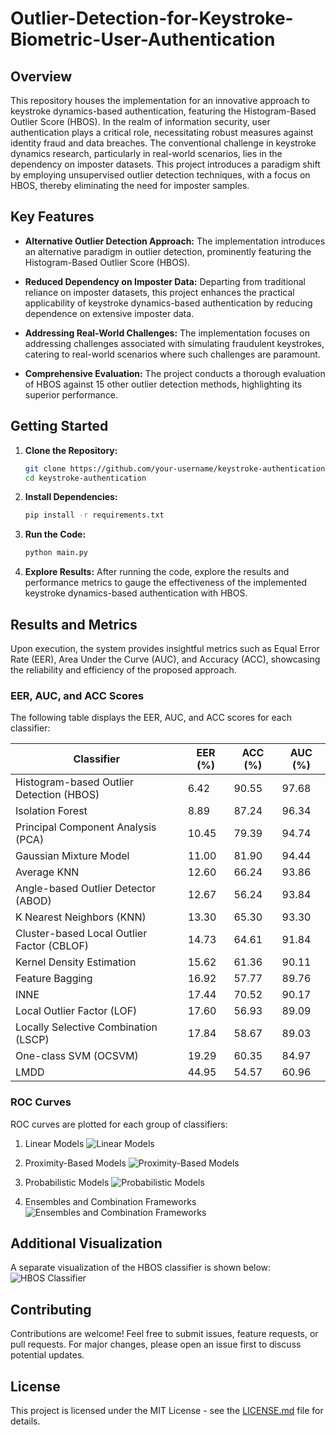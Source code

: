 # Outlier-Detection-for-Keystroke-Biometric-User-Authentication

## Overview

This repository houses the implementation for an innovative approach to keystroke dynamics-based authentication, featuring the Histogram-Based Outlier Score (HBOS). In the realm of information security, user authentication plays a critical role, necessitating robust measures against identity fraud and data breaches. The conventional challenge in keystroke dynamics research, particularly in real-world scenarios, lies in the dependency on imposter datasets. This project introduces a paradigm shift by employing unsupervised outlier detection techniques, with a focus on HBOS, thereby eliminating the need for imposter samples.

## Key Features

- **Alternative Outlier Detection Approach:** The implementation introduces an alternative paradigm in outlier detection, prominently featuring the Histogram-Based Outlier Score (HBOS).

- **Reduced Dependency on Imposter Data:** Departing from traditional reliance on imposter datasets, this project enhances the practical applicability of keystroke dynamics-based authentication by reducing dependence on extensive imposter data.

- **Addressing Real-World Challenges:** The implementation focuses on addressing challenges associated with simulating fraudulent keystrokes, catering to real-world scenarios where such challenges are paramount.

- **Comprehensive Evaluation:** The project conducts a thorough evaluation of HBOS against 15 other outlier detection methods, highlighting its superior performance.

## Getting Started

1. **Clone the Repository:**
    ```bash
    git clone https://github.com/your-username/keystroke-authentication.git
    cd keystroke-authentication
    ```

2. **Install Dependencies:**
    ```bash
    pip install -r requirements.txt
    ```

3. **Run the Code:**
    ```bash
    python main.py
    ```

4. **Explore Results:**
    After running the code, explore the results and performance metrics to gauge the effectiveness of the implemented keystroke dynamics-based authentication with HBOS.

## Results and Metrics

Upon execution, the system provides insightful metrics such as Equal Error Rate (EER), Area Under the Curve (AUC), and Accuracy (ACC), showcasing the reliability and efficiency of the proposed approach.

### EER, AUC, and ACC Scores

The following table displays the EER, AUC, and ACC scores for each classifier:

| Classifier                                   | EER (%) | ACC (%) | AUC (%) |
|----------------------------------------------|---------|---------|---------|
| Histogram-based Outlier Detection (HBOS)     | 6.42    | 90.55   | 97.68   |
| Isolation Forest                             | 8.89    | 87.24   | 96.34   |
| Principal Component Analysis (PCA)           | 10.45   | 79.39   | 94.74   |
| Gaussian Mixture Model                       | 11.00   | 81.90   | 94.44   |
| Average KNN                                  | 12.60   | 66.24   | 93.86   |
| Angle-based Outlier Detector (ABOD)          | 12.67   | 56.24   | 93.84   |
| K Nearest Neighbors (KNN)                    | 13.30   | 65.30   | 93.30   |
| Cluster-based Local Outlier Factor (CBLOF)   | 14.73   | 64.61   | 91.84   |
| Kernel Density Estimation                    | 15.62   | 61.36   | 90.11   |
| Feature Bagging                              | 16.92   | 57.77   | 89.76   |
| INNE                                         | 17.44   | 70.52   | 90.17   |
| Local Outlier Factor (LOF)                   | 17.60   | 56.93   | 89.09   |
| Locally Selective Combination (LSCP)        | 17.84   | 58.67   | 89.03   |
| One-class SVM (OCSVM)                        | 19.29   | 60.35   | 84.97   |
| LMDD                                         | 44.95   | 54.57   | 60.96   |

### ROC Curves

ROC curves are plotted for each group of classifiers:

1. Linear Models
![Linear Models](Linear%20Models.png)

2. Proximity-Based Models
![Proximity-Based Models](Proximity-Based%20Models.png)

3. Probabilistic Models
![Probabilistic Models](Probabilistic%20Models.png)

4. Ensembles and Combination Frameworks
![Ensembles and Combination Frameworks](Ensembles%20and%20Combination%20Frameworks.png)

## Additional Visualization

A separate visualization of the HBOS classifier is shown below:
![HBOS Classifier](HBOS.png)

## Contributing

Contributions are welcome! Feel free to submit issues, feature requests, or pull requests. For major changes, please open an issue first to discuss potential updates.

## License

This project is licensed under the MIT License - see the [LICENSE.md](LICENSE.md) file for details.

